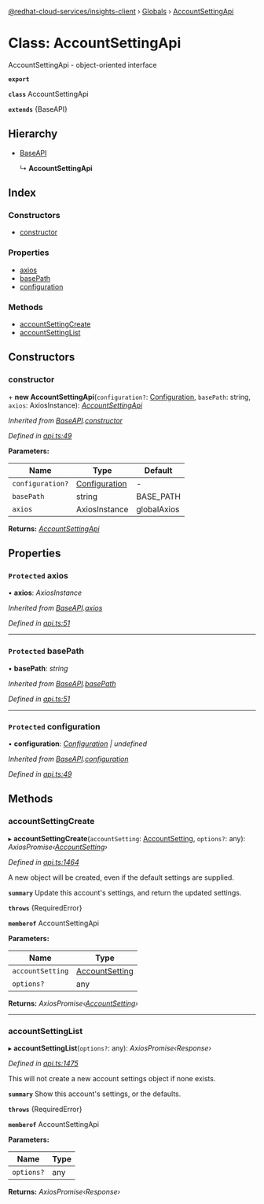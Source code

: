 [@redhat-cloud-services/insights-client](../README.md) › [Globals](../globals.md) › [AccountSettingApi](accountsettingapi.md)

# Class: AccountSettingApi

AccountSettingApi - object-oriented interface

**`export`** 

**`class`** AccountSettingApi

**`extends`** {BaseAPI}

## Hierarchy

* [BaseAPI](baseapi.md)

  ↳ **AccountSettingApi**

## Index

### Constructors

* [constructor](accountsettingapi.md#constructor)

### Properties

* [axios](accountsettingapi.md#protected-axios)
* [basePath](accountsettingapi.md#protected-basepath)
* [configuration](accountsettingapi.md#protected-configuration)

### Methods

* [accountSettingCreate](accountsettingapi.md#accountsettingcreate)
* [accountSettingList](accountsettingapi.md#accountsettinglist)

## Constructors

###  constructor

\+ **new AccountSettingApi**(`configuration?`: [Configuration](configuration.md), `basePath`: string, `axios`: AxiosInstance): *[AccountSettingApi](accountsettingapi.md)*

*Inherited from [BaseAPI](baseapi.md).[constructor](baseapi.md#constructor)*

*Defined in [api.ts:49](https://github.com/RedHatInsights/javascript-clients/blob/master/packages/insights/api.ts#L49)*

**Parameters:**

Name | Type | Default |
------ | ------ | ------ |
`configuration?` | [Configuration](configuration.md) | - |
`basePath` | string |  BASE_PATH |
`axios` | AxiosInstance |  globalAxios |

**Returns:** *[AccountSettingApi](accountsettingapi.md)*

## Properties

### `Protected` axios

• **axios**: *AxiosInstance*

*Inherited from [BaseAPI](baseapi.md).[axios](baseapi.md#protected-axios)*

*Defined in [api.ts:51](https://github.com/RedHatInsights/javascript-clients/blob/master/packages/insights/api.ts#L51)*

___

### `Protected` basePath

• **basePath**: *string*

*Inherited from [BaseAPI](baseapi.md).[basePath](baseapi.md#protected-basepath)*

*Defined in [api.ts:51](https://github.com/RedHatInsights/javascript-clients/blob/master/packages/insights/api.ts#L51)*

___

### `Protected` configuration

• **configuration**: *[Configuration](configuration.md) | undefined*

*Inherited from [BaseAPI](baseapi.md).[configuration](baseapi.md#protected-configuration)*

*Defined in [api.ts:49](https://github.com/RedHatInsights/javascript-clients/blob/master/packages/insights/api.ts#L49)*

## Methods

###  accountSettingCreate

▸ **accountSettingCreate**(`accountSetting`: [AccountSetting](../interfaces/accountsetting.md), `options?`: any): *AxiosPromise‹[AccountSetting](../interfaces/accountsetting.md)›*

*Defined in [api.ts:1464](https://github.com/RedHatInsights/javascript-clients/blob/master/packages/insights/api.ts#L1464)*

A new object will be created, even if the default settings are supplied.

**`summary`** Update this account's settings, and return the updated settings.

**`throws`** {RequiredError}

**`memberof`** AccountSettingApi

**Parameters:**

Name | Type |
------ | ------ |
`accountSetting` | [AccountSetting](../interfaces/accountsetting.md) |
`options?` | any |

**Returns:** *AxiosPromise‹[AccountSetting](../interfaces/accountsetting.md)›*

___

###  accountSettingList

▸ **accountSettingList**(`options?`: any): *AxiosPromise‹Response›*

*Defined in [api.ts:1475](https://github.com/RedHatInsights/javascript-clients/blob/master/packages/insights/api.ts#L1475)*

This will not create a new account settings object if none exists.

**`summary`** Show this account's settings, or the defaults.

**`throws`** {RequiredError}

**`memberof`** AccountSettingApi

**Parameters:**

Name | Type |
------ | ------ |
`options?` | any |

**Returns:** *AxiosPromise‹Response›*
